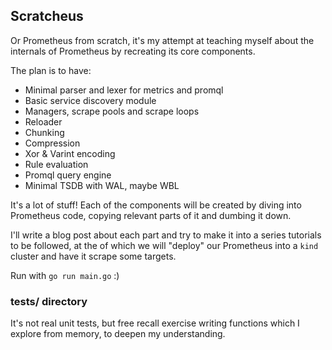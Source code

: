 ## Scratcheus

Or Prometheus from scratch, it's my attempt at teaching myself about the internals of Prometheus by recreating its core components.

The plan is to have:
- Minimal parser and lexer for metrics and promql
- Basic service discovery module
- Managers, scrape pools and scrape loops
- Reloader
- Chunking
- Compression
- Xor & Varint encoding
- Rule evaluation 
- Promql query engine
- Minimal TSDB with WAL, maybe WBL

It's a lot of stuff!
Each of the components will be created by diving into Prometheus code, copying relevant parts of it and dumbing it down.

I'll write a blog post about each part and try to make it into a series tutorials to be followed, at the of which we will "deploy" our Prometheus into a `kind` cluster and have it scrape some targets.

Run with `go run main.go` :)

### tests/ directory

It's not real unit tests, but free recall exercise writing functions which I explore from memory, to deepen my understanding.
